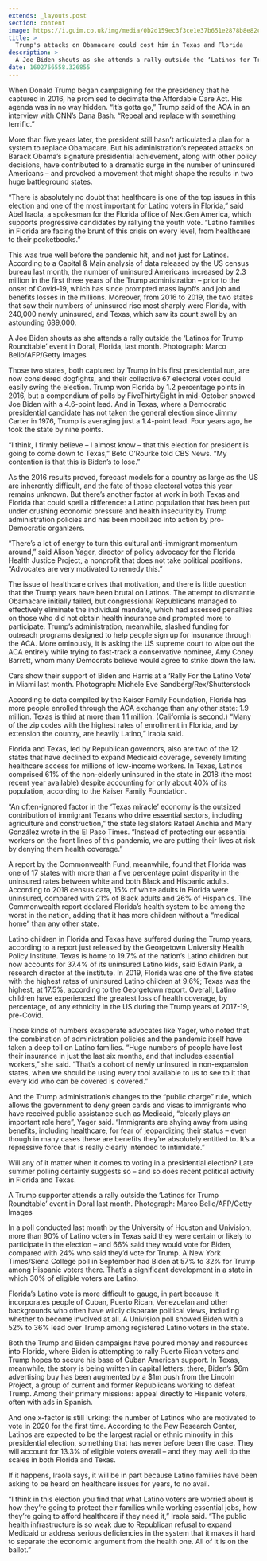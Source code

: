 ```yaml
--- 
extends: _layouts.post 
section: content 
image: https://i.guim.co.uk/img/media/0b2d159ec3f3ce1e37b651e2878b8e82cc94b9b1/0_95_3500_2101/master/3500.jpg?width=1200&height=630&quality=85&auto=format&fit=crop&overlay-align=bottom%2Cleft&overlay-width=100p&overlay-base64=L2ltZy9zdGF0aWMvb3ZlcmxheXMvdGctZGVmYXVsdC5wbmc&enable=upscale&s=2cdba729ebcd48c2d579ead9093565b4 
title: > 
  Trump's attacks on Obamacare could cost him in Texas and Florida 
description: > 
  A Joe Biden shouts as she attends a rally outside the ‘Latinos for Trump Roundtable’ event in Doral, Florida, last month.“There’s a lot of energy to turn this cultural anti-immigrant momentum around,” said Alison Yager, director of policy advocacy for the Florida Health Justice Project, a nonprofit that does not take political positions.Late summer polling certainly suggests so – and so does recent political activity in Florida and Texas.A Univision poll showed Biden with a 52% to 36% lead over Trump among registered Latino voters in the state.They will account for 13.3% of eligible voters overall – and they may well tip the scales in both Florida and Texas. 
date: 1602766558.326855 
--- 
```

When Donald Trump began campaigning for the presidency that he captured in 2016, he promised to decimate the Affordable Care Act. His agenda was in no way hidden. “It’s gotta go,” Trump said of the ACA in an interview with CNN’s Dana Bash. “Repeal and replace with something terrific.”

More than five years later, the president still hasn’t articulated a plan for a system to replace Obamacare. But his administration’s repeated attacks on Barack Obama’s signature presidential achievement, along with other policy decisions, have contributed to a dramatic surge in the number of uninsured Americans – and provoked a movement that might shape the results in two huge battleground states.

“There is absolutely no doubt that healthcare is one of the top issues in this election and one of the most important for Latino voters in Florida,” said Abel Iraola, a spokesman for the Florida office of NextGen America, which supports progressive candidates by rallying the youth vote. “Latino families in Florida are facing the brunt of this crisis on every level, from healthcare to their pocketbooks.”

This was true well before the pandemic hit, and not just for Latinos. According to a Capital & Main analysis of data released by the US census bureau last month, the number of uninsured Americans increased by 2.3 million in the first three years of the Trump administration – prior to the onset of Covid-19, which has since prompted mass layoffs and job and benefits losses in the millions. Moreover, from 2016 to 2019, the two states that saw their numbers of uninsured rise most sharply were Florida, with 240,000 newly uninsured, and Texas, which saw its count swell by an astounding 689,000.

A Joe Biden shouts as she attends a rally outside the ‘Latinos for Trump Roundtable’ event in Doral, Florida, last month. Photograph: Marco Bello/AFP/Getty Images

Those two states, both captured by Trump in his first presidential run, are now considered dogfights, and their collective 67 electoral votes could easily swing the election. Trump won Florida by 1.2 percentage points in 2016, but a compendium of polls by FiveThirtyEight in mid-October showed Joe Biden with a 4.6-point lead. And in Texas, where a Democratic presidential candidate has not taken the general election since Jimmy Carter in 1976, Trump is averaging just a 1.4-point lead. Four years ago, he took the state by nine points.

“I think, I firmly believe – I almost know – that this election for president is going to come down to Texas,” Beto O’Rourke told CBS News. “My contention is that this is Biden’s to lose.”

As the 2016 results proved, forecast models for a country as large as the US are inherently difficult, and the fate of those electoral votes this year remains unknown. But there’s another factor at work in both Texas and Florida that could spell a difference: a Latino population that has been put under crushing economic pressure and health insecurity by Trump administration policies and has been mobilized into action by pro-Democratic organizers.

“There’s a lot of energy to turn this cultural anti-immigrant momentum around,” said Alison Yager, director of policy advocacy for the Florida Health Justice Project, a nonprofit that does not take political positions. “Advocates are very motivated to remedy this.”

The issue of healthcare drives that motivation, and there is little question that the Trump years have been brutal on Latinos. The attempt to dismantle Obamacare initially failed, but congressional Republicans managed to effectively eliminate the individual mandate, which had assessed penalties on those who did not obtain health insurance and prompted more to participate. Trump’s administration, meanwhile, slashed funding for outreach programs designed to help people sign up for insurance through the ACA. More ominously, it is asking the US supreme court to wipe out the ACA entirely while trying to fast-track a conservative nominee, Amy Coney Barrett, whom many Democrats believe would agree to strike down the law.

Cars show their support of Biden and Harris at a ‘Rally For the Latino Vote’ in Miami last month. Photograph: Michele Eve Sandberg/Rex/Shutterstock

According to data compiled by the Kaiser Family Foundation, Florida has more people enrolled through the ACA exchange than any other state: 1.9 million. Texas is third at more than 1.1 million. (California is second.) “Many of the zip codes with the highest rates of enrollment in Florida, and by extension the country, are heavily Latino,” Iraola said.

Florida and Texas, led by Republican governors, also are two of the 12 states that have declined to expand Medicaid coverage, severely limiting healthcare access for millions of low-income workers. In Texas, Latinos comprised 61% of the non-elderly uninsured in the state in 2018 (the most recent year available) despite accounting for only about 40% of its population, according to the Kaiser Family Foundation.

“An often-ignored factor in the ‘Texas miracle’ economy is the outsized contribution of immigrant Texans who drive essential sectors, including agriculture and construction,” the state legislators Rafael Anchia and Mary González wrote in the El Paso Times. “Instead of protecting our essential workers on the front lines of this pandemic, we are putting their lives at risk by denying them health coverage.”

A report by the Commonwealth Fund, meanwhile, found that Florida was one of 17 states with more than a five percentage point disparity in the uninsured rates between white and both Black and Hispanic adults. According to 2018 census data, 15% of white adults in Florida were uninsured, compared with 21% of Black adults and 26% of Hispanics. The Commonwealth report declared Florida’s health system to be among the worst in the nation, adding that it has more children without a “medical home” than any other state.

Latino children in Florida and Texas have suffered during the Trump years, according to a report just released by the Georgetown University Health Policy Institute. Texas is home to 19.7% of the nation’s Latino children but now accounts for 37.4% of its uninsured Latino kids, said Edwin Park, a research director at the institute. In 2019, Florida was one of the five states with the highest rates of uninsured Latino children at 9.6%; Texas was the highest, at 17.5%, according to the Georgetown report. Overall, Latino children have experienced the greatest loss of health coverage, by percentage, of any ethnicity in the US during the Trump years of 2017-19, pre-Covid.

Those kinds of numbers exasperate advocates like Yager, who noted that the combination of administration policies and the pandemic itself have taken a deep toll on Latino families. “Huge numbers of people have lost their insurance in just the last six months, and that includes essential workers,” she said. “That’s a cohort of newly uninsured in non-expansion states, when we should be using every tool available to us to see to it that every kid who can be covered is covered.”

And the Trump administration’s changes to the “public charge” rule, which allows the government to deny green cards and visas to immigrants who have received public assistance such as Medicaid, “clearly plays an important role here”, Yager said. “Immigrants are shying away from using benefits, including healthcare, for fear of jeopardizing their status – even though in many cases these are benefits they’re absolutely entitled to. It’s a repressive force that is really clearly intended to intimidate.”

Will any of it matter when it comes to voting in a presidential election? Late summer polling certainly suggests so – and so does recent political activity in Florida and Texas.

A Trump supporter attends a rally outside the ‘Latinos for Trump Roundtable’ event in Doral last month. Photograph: Marco Bello/AFP/Getty Images

In a poll conducted last month by the University of Houston and Univision, more than 90% of Latino voters in Texas said they were certain or likely to participate in the election – and 66% said they would vote for Biden, compared with 24% who said they’d vote for Trump. A New York Times/Siena College poll in September had Biden at 57% to 32% for Trump among Hispanic voters there. That’s a significant development in a state in which 30% of eligible voters are Latino.

Florida’s Latino vote is more difficult to gauge, in part because it incorporates people of Cuban, Puerto Rican, Venezuelan and other backgrounds who often have wildly disparate political views, including whether to become involved at all. A Univision poll showed Biden with a 52% to 36% lead over Trump among registered Latino voters in the state.

Both the Trump and Biden campaigns have poured money and resources into Florida, where Biden is attempting to rally Puerto Rican voters and Trump hopes to secure his base of Cuban American support. In Texas, meanwhile, the story is being written in capital letters; there, Biden’s $6m advertising buy has been augmented by a $1m push from the Lincoln Project, a group of current and former Republicans working to defeat Trump. Among their primary missions: appeal directly to Hispanic voters, often with ads in Spanish.

And one x-factor is still lurking: the number of Latinos who are motivated to vote in 2020 for the first time. According to the Pew Research Center, Latinos are expected to be the largest racial or ethnic minority in this presidential election, something that has never before been the case. They will account for 13.3% of eligible voters overall – and they may well tip the scales in both Florida and Texas.

If it happens, Iraola says, it will be in part because Latino families have been asking to be heard on healthcare issues for years, to no avail.

“I think in this election you find that what Latino voters are worried about is how they’re going to protect their families while working essential jobs, how they’re going to afford healthcare if they need it,” Iraola said. “The public health infrastructure is so weak due to Republican refusal to expand Medicaid or address serious deficiencies in the system that it makes it hard to separate the economic argument from the health one. All of it is on the ballot.”